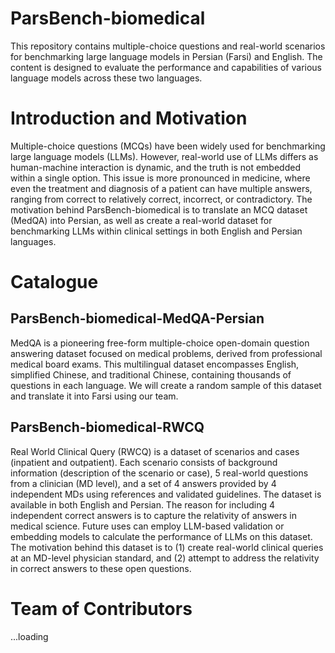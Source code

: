 # ParsBench-biomedical
This repository contains multiple-choice questions and real-world scenarios for benchmarking large language models in Persian (Farsi) and English. The content is designed to evaluate the performance and capabilities of various language models across these two languages.

# Introduction and Motivation

Multiple-choice questions (MCQs) have been widely used for benchmarking large language models (LLMs). However, real-world use of LLMs differs as human-machine interaction is dynamic, and the truth is not embedded within a single option. This issue is more pronounced in medicine, where even the treatment and diagnosis of a patient can have multiple answers, ranging from correct to relatively correct, incorrect, or contradictory. The motivation behind ParsBench-biomedical is to translate an MCQ dataset (MedQA) into Persian, as well as create a real-world dataset for benchmarking LLMs within clinical settings in both English and Persian languages.

# Catalogue

## ParsBench-biomedical-MedQA-Persian
MedQA is a pioneering free-form multiple-choice open-domain question answering dataset focused on medical problems, derived from professional medical board exams. This multilingual dataset encompasses English, simplified Chinese, and traditional Chinese, containing thousands of questions in each language. We will create a random sample of this dataset and translate it into Farsi using our team.

## ParsBench-biomedical-RWCQ
Real World Clinical Query (RWCQ) is a dataset of scenarios and cases (inpatient and outpatient). Each scenario consists of background information (description of the scenario or case), 5 real-world questions from a clinician (MD level), and a set of 4 answers provided by 4 independent MDs using references and validated guidelines. The dataset is available in both English and Persian. The reason for including 4 independent correct answers is to capture the relativity of answers in medical science. Future uses can employ LLM-based validation or embedding models to calculate the performance of LLMs on this dataset. The motivation behind this dataset is to (1) create real-world clinical queries at an MD-level physician standard, and (2) attempt to address the relativity in correct answers to these open questions.

# Team of Contributors

...loading